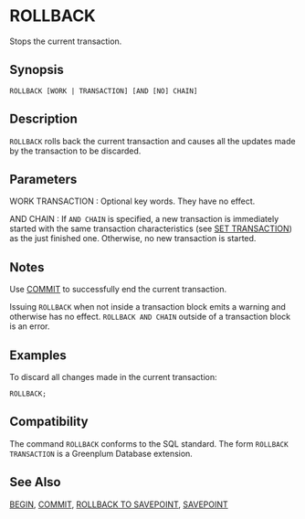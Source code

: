 # ROLLBACK

Stops the current transaction.

## Synopsis

``` {#sql_command_synopsis}
ROLLBACK [WORK | TRANSACTION] [AND [NO] CHAIN]
```

## Description

`ROLLBACK` rolls back the current transaction and causes all the updates made by the transaction to be discarded.

## Parameters

WORK
TRANSACTION
:   Optional key words. They have no effect.

AND CHAIN
:   If `AND CHAIN` is specified, a new transaction is immediately started with the same transaction characteristics (see [SET TRANSACTION](/docs/sql-statements/sql-statement-set-transaction.md)) as the just finished one. Otherwise, no new transaction is started.

## Notes

Use [COMMIT](/docs/sql-statements/sql-statement-commit.md) to successfully end the current transaction.

Issuing `ROLLBACK` when not inside a transaction block emits a warning and otherwise has no effect. `ROLLBACK AND CHAIN` outside of a transaction block is an error.

## Examples

To discard all changes made in the current transaction:

```
ROLLBACK;
```

## Compatibility

The command `ROLLBACK` conforms to the SQL standard. The form `ROLLBACK TRANSACTION` is a Greenplum Database extension.

## See Also

[BEGIN](/docs/sql-statements/sql-statement-begin.md), [COMMIT](/docs/sql-statements/sql-statement-commit.md), [ROLLBACK TO SAVEPOINT](/docs/sql-statements/sql-statement-rollback-to-savepoint.md), [SAVEPOINT](/docs/sql-statements/sql-statement-savepoint.md)



